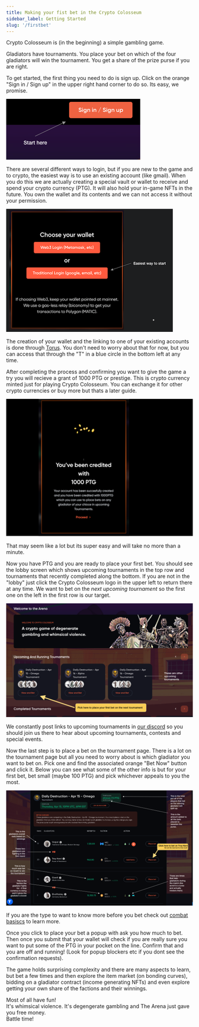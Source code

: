 ```yaml
---
title: Making your fist bet in the Crypto Colosseum
sidebar_label: Getting Started
slug: '/firstbet'
---
```


Crypto Colosseum is (in the beginning) a simple gambling game.

Gladiators have tournaments.  You place your bet on which of the four gladiators will win the tournament.  You get a share of the prize purse if you are right.

To get started, the first thing you need to do is sign up.  Click on the orange "Sign in / Sign up" in the upper right hand corner to do so. Its easy, we promise.

![image](signin.png)

There are several different ways to login, but if you are new to the game and to crypto, the easiest way is to use an existing account (like gmail).  When you do this we are actually creating a special vault or wallet to receive and spend your crypto currency (PTG).  It will also hold your in-game NFTs in the future.  You own the wallet and its contents and we can not access it without your permission.

![image](picktraditional.png)

The creation of your wallet and the linking to one of your existing accounts is done through [Torus](https://tor.us).  You don't need to worry about that for now, but you can access that through the "T" in a blue circle in the bottom left at any time.

After completing the process and confirming you want to give the game a try you will recieve a grant of 1000 PTG or prestige.  This is crypto currency minted just for playing Crypto Colosseum.  You can exchange it for other crypto currencies or buy more but thats a later guide.

![image](yougotptg.png)

That may seem like a lot but its super easy and will take no more than a minute.

Now you have PTG and you are ready to place your first bet.  You should see the lobby screen which shows upcoming tournaments in the top row and tournaments that recently completed along the bottom. If you are not in the "lobby" just click the Crypto Colosseum logo in the upper left to return there at any time.   We want to bet on the *next upcoming tournament* so the first one on the left in the first row is our target.

![image](lobby.png)

We constantly post links to upcoming tournaments in [our discord](https://discord.gg/Z2S3EtQKCn) so you should join us there to hear about upcoming tournaments, contests and special events. 

Now the last step is to place a bet on the tournament page.  There is a lot on the tournament page but all you need to worry about is which gladiator you want to bet on.  Pick one and find the associated orange "Bet Now" button and click it.  Below you can see what some of the other info is but for your first bet, bet small (maybe 100 PTG) and pick whichever appeals to you the most.

![image](tournament.png)

If you are the type to want to know more before you bet check out [combat basiscs](https://docs.cryptocolosseum.com/gamemechanics/combatexample) to learn more.

Once you click to place your bet a popup with ask you how much to bet.  Then once you submit that your wallet will check if you are really sure you want to put some of the PTG in your pocket on the line.  Confirm that and you are off and running!  (Look for popup blockers etc if you dont see the confirmation requests).

The game holds surprising complexity and there are many aspects to learn, but bet a few times and then explore the item market (on bonding curves), bidding on a gladiator contract (income generating NFTs) and even explore getting your own share of the factions and their winnings.

Most of all have fun!  
It's whimsical violence.  It's degengerate gambling and The Arena just gave you free money.  
Battle time!
